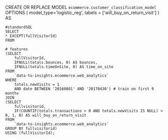   CREATE OR REPLACE MODEL `ecommerce.customer_classification_model`
    OPTIONS
    (
    model_type='logistic_reg',
    labels = ['will_buy_on_return_visit']
    )
    AS

    #standardSQL
    SELECT
    * EXCEPT(fullVisitorId)
    FROM

    # features
    (SELECT
        fullVisitorId,
        IFNULL(totals.bounces, 0) AS bounces,
        IFNULL(totals.timeOnSite, 0) AS time_on_site
    FROM
        `data-to-insights.ecommerce.web_analytics`
    WHERE
        totals.newVisits = 1
        AND date BETWEEN '20160801' AND '20170430') # train on first 9 months
    JOIN
    (SELECT
        fullvisitorid,
        IF(COUNTIF(totals.transactions > 0 AND totals.newVisits IS NULL) > 0, 1, 0) AS will_buy_on_return_visit
    FROM
        `data-to-insights.ecommerce.web_analytics`
    GROUP BY fullvisitorid)
    USING (fullVisitorId);